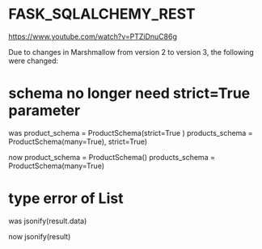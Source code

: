 # FASK_SQLALCHEMY_REST
https://www.youtube.com/watch?v=PTZiDnuC86g

Due to changes in Marshmallow from version 2 to version 3, the following were changed:

# schema no longer need strict=True parameter 

was
product_schema = ProductSchema(strict=True )
products_schema = ProductSchema(many=True), strict=True)

now 
product_schema = ProductSchema()
products_schema = ProductSchema(many=True)


# type error of List

was
jsonify(result.data)

now
jsonify(result)
